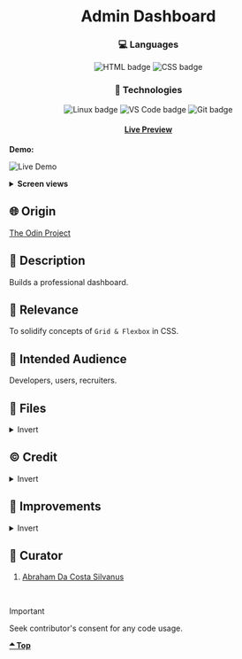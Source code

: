 <div align='center'>

# Admin Dashboard
</div>
<div align='center'>
    <h3>💻 Languages</h3>
    <img src="https://img.shields.io/badge/HTML5-E34F26?style=for-the-badge&logo=html5&logoColor=white" alt="HTML badge">
    <img src="https://img.shields.io/badge/CSS3-1572B6?style=for-the-badge&logo=css3&logoColor=white" alt="CSS badge">
    <h3>🔧 Technologies</h3>
    <img src="https://img.shields.io/badge/Linux-FCC624?style=for-the-badge&logo=linux&logoColor=black" alt="Linux badge">
    <img src="https://img.shields.io/badge/VS_Code-007ACC?style=for-the-badge&logo=visual-studio-code&logoColor=white" alt="VS Code badge">
    <img src="https://img.shields.io/badge/Git-F05032?style=for-the-badge&logo=git&logoColor=white" alt="Git badge">
    <h4><a href="https://asdacosta.github.io/admin-dashboard/">Live Preview</a></h4>
</div>

**Demo:**

![Live Demo](./view-imgs/dashboard-demo.gif)

<details>

**<summary>Screen views</summary>**

**Desktop View:**

<img src="./view-imgs/desktop.png" alt="desktop view">
<br>

**Mobile View:**

It's a desktop application

</details>

## 🌐 Origin
[The Odin Project](https://www.theodinproject.com/)

## 📝 Description
Builds a professional dashboard.

## 🎯 Relevance
To solidify concepts of `Grid & Flexbox` in CSS. 

## 👥 Intended Audience
Developers, users, recruiters.


## 📂 Files
<details>
<summary>Invert</summary>

| File | Description |
| - | - |
|`index.html`| Sets structure of website.|
|`style.css`| Makes website look presentable.|
|`view-imgs/*`| Live demo and different screen views used in `README.md`.|

</details>


## ©️ Credit
<details>
<summary>Invert</summary>

| File |  Credence |
| - | - |
|`imgs/my-profile.jpg`| Photo by Shubham Dhage on [Unsplash](https://unsplash.com/) |
|`imgs/user4.jpg`| Photo by Align Towards on [Unsplash](https://unsplash.com/) |
|`imgs/user3.jpg`| Photo by Julien Tromeur on [Unsplash](https://unsplash.com/) |
|`imgs/user1.jpg`| Photo by aldi sigun on [Unsplash](https://unsplash.com/) |
|`imgs/*.svg`| Icons from [Material Design Icons](https://pictogrammers.com/library/mdi/) |
</details>

## 🔄 Improvements
<details>
<summary>Invert</summary>

- [ ] Add hovering effect to dashboard options.

</details>

## 👤 Curator
1. [Abraham Da Costa Silvanus](https://github.com/asdacosta) 

<br>

> [!IMPORTANT]
> Seek contributor's consent for any code usage.

**[🞁 Top](#admin-dashboard)**